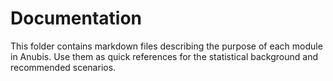 # Documentation

This folder contains markdown files describing the purpose of each module in Anubis.
Use them as quick references for the statistical background and recommended scenarios.
